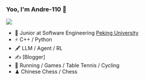 ### Yoo, I'm Andre-110 👋
![](https://github-readme-stats.vercel.app/api?username=Andre-110)

- 🍻 Junior at Software Engineering [Peking University](https://www.pku.edu.cn)
- ⚡ C++ / Python 
- 🖋 LLM / Agent / RL
- ✍️ [Blogger]
- 🏃 Running / Games / Table Tennis / Cycling
- ♟ Chinese Chess / Chess 
